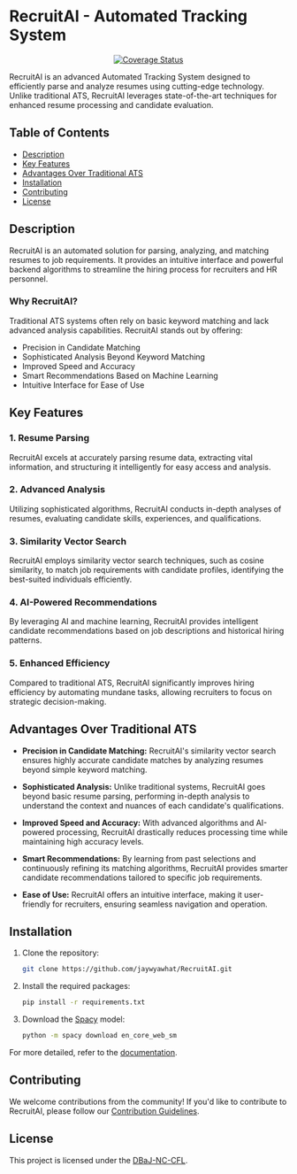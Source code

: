 # RecruitAI - Automated Tracking System

<p align="center">
    <a href="https://coveralls.io/repos/github/jaywyawhare/RecruitAI">
        <img src="https://coveralls.io/repos/github/jaywyawhare/RecruitAI/badge.svg?branch=master" alt="Coverage Status">
    </a>
</p>

RecruitAI is an advanced Automated Tracking System designed to efficiently parse and analyze resumes using cutting-edge technology. Unlike traditional ATS, RecruitAI leverages state-of-the-art techniques for enhanced resume processing and candidate evaluation.

## Table of Contents

- [Description](#description)
- [Key Features](#key-features)
- [Advantages Over Traditional ATS](#advantages-over-traditional-ats)
- [Installation](#installation)
- [Contributing](#contributing)
- [License](#license)

## Description

RecruitAI is an automated solution for parsing, analyzing, and matching resumes to job requirements. It provides an intuitive interface and powerful backend algorithms to streamline the hiring process for recruiters and HR personnel.

### Why RecruitAI?

Traditional ATS systems often rely on basic keyword matching and lack advanced analysis capabilities. RecruitAI stands out by offering:

- Precision in Candidate Matching
- Sophisticated Analysis Beyond Keyword Matching
- Improved Speed and Accuracy
- Smart Recommendations Based on Machine Learning
- Intuitive Interface for Ease of Use

## Key Features

### 1. Resume Parsing
RecruitAI excels at accurately parsing resume data, extracting vital information, and structuring it intelligently for easy access and analysis.

### 2. Advanced Analysis
Utilizing sophisticated algorithms, RecruitAI conducts in-depth analyses of resumes, evaluating candidate skills, experiences, and qualifications.

### 3. Similarity Vector Search
RecruitAI employs similarity vector search techniques, such as cosine similarity, to match job requirements with candidate profiles, identifying the best-suited individuals efficiently.

### 4. AI-Powered Recommendations
By leveraging AI and machine learning, RecruitAI provides intelligent candidate recommendations based on job descriptions and historical hiring patterns.

### 5. Enhanced Efficiency
Compared to traditional ATS, RecruitAI significantly improves hiring efficiency by automating mundane tasks, allowing recruiters to focus on strategic decision-making.

## Advantages Over Traditional ATS

- **Precision in Candidate Matching:** RecruitAI's similarity vector search ensures highly accurate candidate matches by analyzing resumes beyond simple keyword matching.

- **Sophisticated Analysis:** Unlike traditional systems, RecruitAI goes beyond basic resume parsing, performing in-depth analysis to understand the context and nuances of each candidate's qualifications.

- **Improved Speed and Accuracy:** With advanced algorithms and AI-powered processing, RecruitAI drastically reduces processing time while maintaining high accuracy levels.

- **Smart Recommendations:** By learning from past selections and continuously refining its matching algorithms, RecruitAI provides smarter candidate recommendations tailored to specific job requirements.

- **Ease of Use:** RecruitAI offers an intuitive interface, making it user-friendly for recruiters, ensuring seamless navigation and operation.

## Installation

1. Clone the repository:
    ```bash
    git clone https://github.com/jaywyawhat/RecruitAI.git
    ```

1. Install the required packages:
    ```bash
    pip install -r requirements.txt
    ```

1. Download the [Spacy](https://spacy.io/) model:
    ```bash
    python -m spacy download en_core_web_sm
    ```

For more detailed, refer to the [documentation](#).

## Contributing

We welcome contributions from the community! If you'd like to contribute to RecruitAI, please follow our [Contribution Guidelines](CONTRIBUTING.md).

## License

This project is licensed under the [DBaJ-NC-CFL](./LICENCE.md).
